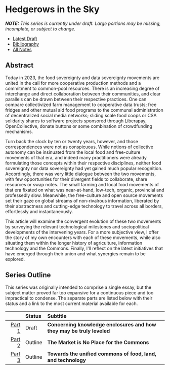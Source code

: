 # Hedgerows in the Sky
___NOTE:__ This series is currently under draft. Large portions may be missing,
incomplete, or subject to change._

- [Latest Draft](https://github.com/jgaehring/hedgerows/blob/draft/index.md)
- [Bibliography](notes/outline-of-topics.md)
- [All Notes](notes/README.md)

## Abstract
Today in 2023, the food sovereignty and data sovereignty movements are united in
the call for more cooperative production methods and a commitment to common-pool
resources. There is an increasing degree of interchange and direct collaboration
between their communities, and clear parallels can be drawn between their
respective practices. One can compare collectivized farm management to
cooperative data trusts; free fridges and other mutual aid food programs to the
communal administration of decentralized social media networks; sliding scale
food coops or CSA solidarity shares to software projects sponsored through
Liberapay, OpenCollective, donate buttons or some combination of crowdfunding
mechanisms.

Turn back the clock by ten or twenty years, however, and those correspondences
were not as conspicuous. While notions of collective autonomy can be insinuated
from the local food and free-culture movements of that era, and indeed many
practitioners were already formulating those concepts within their respective
disciplines, neither food sovereignty nor data sovereignty had yet gained much
popular recognition. Accordingly, there was very little dialogue between the two
movements, with few opportunities for their divergent fields to collaborate,
share resources or swap notes. The small farming and local food movements of
that era fixated on what was near-at-hand, low-tech, organic, provincial and
professedly slow. Meanwhile, the free-culture and open source movements set
their gaze on global streams of non-rivalrous information, liberated by their
abstractness and cutting-edge technology to travel across all borders,
effortlessly and instantaneously.

This article will examine the convergent evolution of these two movements by
surveying the relevant technological milestones and sociopolitical developments
of the intervening years. For a more subjective view, I offer the story of my
own encounters with each of these movements, while also situating them within
the longer history of agriculture, information technology and the Commons.
Finally, I'll reflect on the latest initiatives that have emerged through their
union and what synergies remain to be explored.

## Series Outline
This series was originally intended to comprise a single essay, but the subject
matter proved far too expansive for a continuous piece and too impractical to
condense. The separate parts are listed below with their status and a link to
the most current material available for each.

|          | Status  | Subtitle                                                |
| -------: | :------ | :------------------------------------------------------ |
| [Part 1] | Draft   | __Concerning knowledge enclosures and how they may be truly leveled__ |
| [Part 2] | Outline | __The Market is No Place for the Commons__              |
| [Part 3] | Outline | __Towards the unified commons of food, land, and technology__ |

[Part 1]: https://github.com/jgaehring/hedgerows/blob/draft/index.md
[Part 2]: notes/outline-of-narrative.md#part-2-the-market-is-no-place-for-the-commons
[Part 3]: notes/outline-of-narrative.md#part-3-towards-the-unified-commons-of-food-land-and-technology
